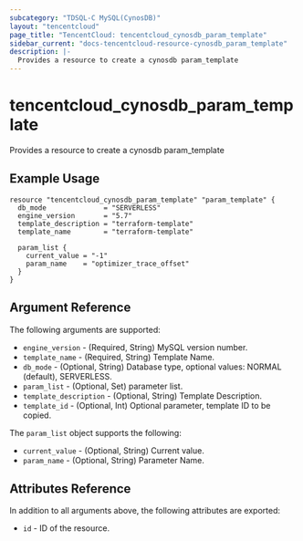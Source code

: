 ```yaml
---
subcategory: "TDSQL-C MySQL(CynosDB)"
layout: "tencentcloud"
page_title: "TencentCloud: tencentcloud_cynosdb_param_template"
sidebar_current: "docs-tencentcloud-resource-cynosdb_param_template"
description: |-
  Provides a resource to create a cynosdb param_template
---
```


# tencentcloud_cynosdb_param_template

Provides a resource to create a cynosdb param_template

## Example Usage

```hcl
resource "tencentcloud_cynosdb_param_template" "param_template" {
  db_mode              = "SERVERLESS"
  engine_version       = "5.7"
  template_description = "terraform-template"
  template_name        = "terraform-template"

  param_list {
    current_value = "-1"
    param_name    = "optimizer_trace_offset"
  }
}
```

## Argument Reference

The following arguments are supported:

* `engine_version` - (Required, String) MySQL version number.
* `template_name` - (Required, String) Template Name.
* `db_mode` - (Optional, String) Database type, optional values: NORMAL (default), SERVERLESS.
* `param_list` - (Optional, Set) parameter list.
* `template_description` - (Optional, String) Template Description.
* `template_id` - (Optional, Int) Optional parameter, template ID to be copied.

The `param_list` object supports the following:

* `current_value` - (Optional, String) Current value.
* `param_name` - (Optional, String) Parameter Name.

## Attributes Reference

In addition to all arguments above, the following attributes are exported:

* `id` - ID of the resource.



